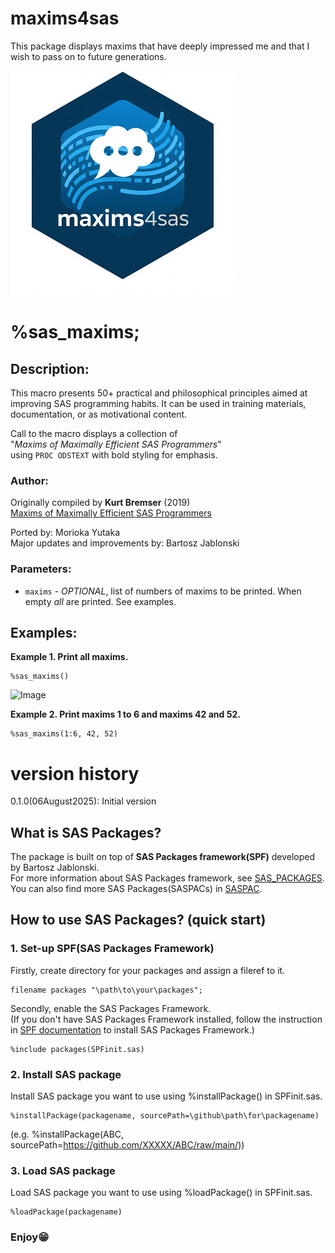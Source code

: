 # maxims4sas
This package displays maxims that have deeply impressed me and that I wish to pass on to future generations.  
  
![maxims4sas](./maxims4sas_small.png)  

# %sas_maxims;
## Description:
This macro presents 50+ practical and philosophical principles aimed at  
improving SAS programming habits. It can be used in training materials,  
documentation, or as motivational content.  
 
Call to the macro displays a collection of   
"*Maxims of Maximally Efficient SAS Programmers*"  
using `PROC ODSTEXT` with bold styling for emphasis.  
  
### Author:  
Originally compiled by **Kurt Bremser** (2019)  
[Maxims of Maximally Efficient SAS Programmers](https://support.sas.com/resources/papers/proceedings19/3062-2019.pdf)  

Ported by: Morioka Yutaka  
Major updates and improvements by: Bartosz Jablonski  

### Parameters: 
- `maxims` - *OPTIONAL*, list of numbers of maxims to be printed. 
              When empty *all* are printed. See examples.

## Examples:

**Example 1. Print all maxims.**
~~~~~~~~~~~~~~~~~~~~~~~~~~~~~~~~~~~~~~~~~~~~~~~~~~~~sas 
%sas_maxims()
~~~~~~~~~~~~~~~~~~~~~~~~~~~~~~~~~~~~~~~~~~~~~~~~~~~~
<img width="711" height="374" alt="Image" src="https://github.com/user-attachments/assets/b6e9ed37-a148-4043-bb43-813a79f5009b" />

**Example 2. Print maxims 1 to 6 and maxims 42 and 52.**
~~~~~~~~~~~~~~~~~~~~~~~~~~~~~~~~~~~~~~~~~~~~~~~~~~~~sas 
%sas_maxims(1:6, 42, 52)
~~~~~~~~~~~~~~~~~~~~~~~~~~~~~~~~~~~~~~~~~~~~~~~~~~~~


# version history<br>
0.1.0(06August2025): Initial version<br>

## What is SAS Packages?  
The package is built on top of **SAS Packages framework(SPF)** developed by Bartosz Jablonski.<br>
For more information about SAS Packages framework, see [SAS_PACKAGES](https://github.com/yabwon/SAS_PACKAGES).  
You can also find more SAS Packages(SASPACs) in [SASPAC](https://github.com/SASPAC).

## How to use SAS Packages? (quick start)
### 1. Set-up SPF(SAS Packages Framework)
Firstly, create directory for your packages and assign a fileref to it.
~~~sas      
filename packages "\path\to\your\packages";
~~~
Secondly, enable the SAS Packages Framework.  
(If you don't have SAS Packages Framework installed, follow the instruction in [SPF documentation](https://github.com/yabwon/SAS_PACKAGES/tree/main/SPF/Documentation) to install SAS Packages Framework.)  
~~~sas      
%include packages(SPFinit.sas)
~~~  
### 2. Install SAS package  
Install SAS package you want to use using %installPackage() in SPFinit.sas.
~~~sas      
%installPackage(packagename, sourcePath=\github\path\for\packagename)
~~~
(e.g. %installPackage(ABC, sourcePath=https://github.com/XXXXX/ABC/raw/main/))  
### 3. Load SAS package  
Load SAS package you want to use using %loadPackage() in SPFinit.sas.
~~~sas      
%loadPackage(packagename)
~~~
### Enjoy😁

